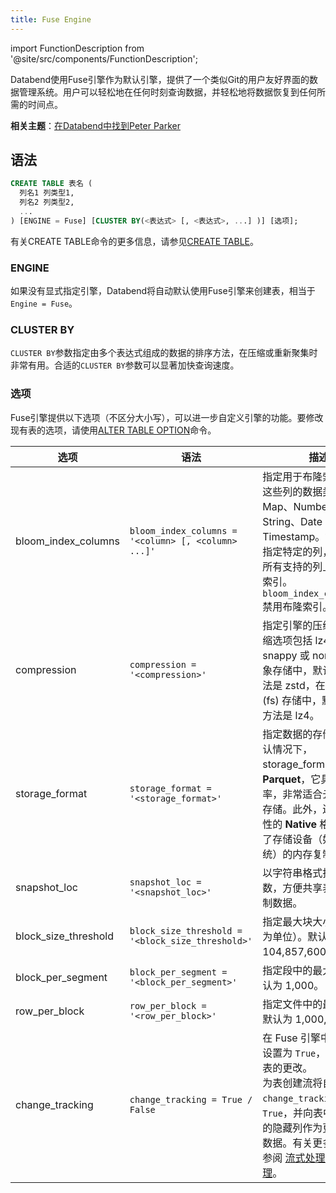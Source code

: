 ```yaml
---
title: Fuse Engine
---
```

import FunctionDescription from '@site/src/components/FunctionDescription';

<FunctionDescription description="引入或更新：v1.2.223"/>

Databend使用Fuse引擎作为默认引擎，提供了一个类似Git的用户友好界面的数据管理系统。用户可以轻松地在任何时刻查询数据，并轻松地将数据恢复到任何所需的时间点。

**相关主题**：[在Databend中找到Peter Parker](https://www.databend.com/blog/time-travel)

## 语法

```sql
CREATE TABLE 表名 (
  列名1 列类型1,
  列名2 列类型2,
  ...
) [ENGINE = Fuse] [CLUSTER BY(<表达式> [, <表达式>, ...] )] [选项];
```

有关CREATE TABLE命令的更多信息，请参见[CREATE TABLE](../../14-sql-commands/00-ddl/20-table/10-ddl-create-table.md)。

### ENGINE

如果没有显式指定引擎，Databend将自动默认使用Fuse引擎来创建表，相当于`Engine = Fuse`。

### CLUSTER BY

`CLUSTER BY`参数指定由多个表达式组成的数据的排序方法，在压缩或重新聚集时非常有用。合适的`CLUSTER BY`参数可以显著加快查询速度。

### 选项

Fuse引擎提供以下选项（不区分大小写），可以进一步自定义引擎的功能。要修改现有表的选项，请使用[ALTER TABLE OPTION](../../14-sql-commands/00-ddl/20-table/90-alter-table-option.md)命令。

| 选项                 	| 语法                                              	| 描述                                                                                                                                                                                                                                                                                                	|
|----------------------	|-----------------------------------------------------	|-------------------------------------------------------------------------------------------------------------------------------------------------------------------------------------------------------------------------------------------------------------------------------------------------------	|
| bloom_index_columns  	| `bloom_index_columns = '<column> [, <column> ...]'` 	| 指定用于布隆索引的列。这些列的数据类型可以是 Map、Number、String、Date 或 Timestamp。如果没有指定特定的列，则默认在所有支持的列上创建布隆索引。`bloom_index_columns=''` 禁用布隆索引。                                                            	|
| compression          	| `compression = '<compression>'`                     	| 指定引擎的压缩方法。压缩选项包括 lz4、zstd、snappy 或 none。在对象存储中，默认的压缩方法是 zstd，在文件系统 (fs) 存储中，默认的压缩方法是 lz4。                                                                                               	|
| storage_format       	| `storage_format = '<storage_format>'`               	| 指定数据的存储格式。默认情况下，storage_format 设置为 **Parquet**，它具有高压缩率，非常适合云原生对象存储。此外，还支持实验性的 **Native** 格式，优化了存储设备（如文件系统）的内存复制开销。 	|
| snapshot_loc         	| `snapshot_loc = '<snapshot_loc>'`                   	| 以字符串格式指定位置参数，方便共享表而无需复制数据。                                                                                                                                                                                                  	|
| block_size_threshold 	| `block_size_threshold = '<block_size_threshold>'`   	| 指定最大块大小（以字节为单位）。默认为 104,857,600 字节。                                                                                                                                                                                                                                                     	|
| block_per_segment    	| `block_per_segment = '<block_per_segment>'`         	| 指定段中的最大块数。默认为 1,000。                                                                                                                                                                                                                               	|
| row_per_block        	| `row_per_block = '<row_per_block>'`                 	| 指定文件中的最大行数。默认为 1,000,000。                                                                                                                                                                                                                                   	|
| change_tracking       | `change_tracking = True / False`                      | 在 Fuse 引擎中将此选项设置为 `True`，可以跟踪表的更改。<br/>为表创建流将自动将 `change_tracking` 设置为 `True`，并向表中引入额外的隐藏列作为更改跟踪元数据。有关更多信息，请参阅 [流式处理工作原理](../../14-sql-commands/00-ddl/stream/index.md#how-stream-works)。|